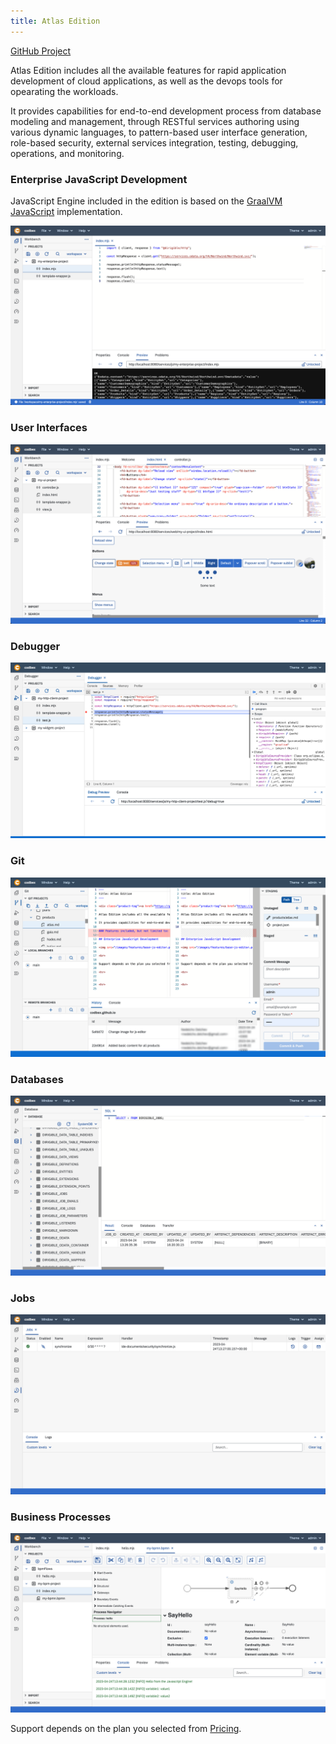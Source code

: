 ```yaml
---
title: Atlas Edition
---
```


<div class="product-tag"><a href="https://github.com/codbex/codbex-atlas" target="_blank">GitHub Project</a></div>

Atlas Edition includes all the available features for rapid application development of cloud applications, as well as the devops tools for opearating the workloads.

It provides capabilities for end-to-end development process from database modeling and management, through RESTful services authoring using various dynamic languages, to pattern-based user interface generation, role-based security, external services integration, testing, debugging, operations, and monitoring.

### Enterprise JavaScript Development

JavaScript Engine included in the edition is based on the <a href="https://www.graalvm.org/latest/reference-manual/js/" target="_blank">GraalVM JavaScript</a> implementation.

<img src="/images/features/js-editor.png">

### User Interfaces

<img src="/images/features/ui-widgets.png">

### Debugger

<img src="/images/features/debugger-perspective.png">

### Git

<img src="/images/features/git-perspective.png">

### Databases

<img src="/images/features/database-perspective.png">

### Jobs

<img src="/images/features/jobs-perspective.png">

### Business Processes

<img src="/images/features/bpm-perspective.png">

<br>

Support depends on the plan you selected from <a href="https://www.codbex.com/pricing/">Pricing</a>.
